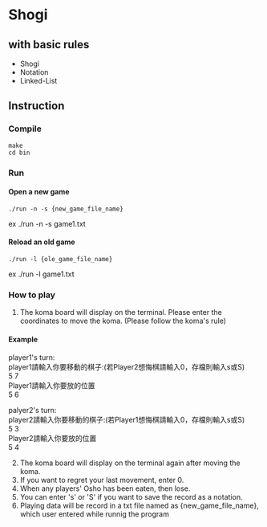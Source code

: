 # Shogi
## with basic rules
* Shogi
* Notation
* Linked-List 

## Instruction
### Compile
    make
    cd bin
### Run
#### Open a new game
    ./run -n -s {new_game_file_name}
ex ./run -n -s game1.txt
#### Reload an old game
    ./run -l {ole_game_file_name}
ex ./run -l game1.txt
### How to play
1. The koma board will display on the terminal.
   Please enter the coordinates to move the koma.
   (Please follow the koma's rule)
####   Example
player1's turn:         
player1請輸入你要移動的棋子:(若Player2想悔棋請輸入0，存檔則輸入s或S)            
5 7     
Player1請輸入你要放的位置           
5 6     

palyer2's turn:         
player2請輸入你要移動的棋子:(若Player1想悔棋請輸入0，存檔則輸入s或S)            
5 3     
Player2請輸入你要放的位置           
5 4

2. The koma board will display on the terminal again 
   after moving the koma.
3. If you want to regret your last movement, enter 0.
4. When any players' Osho has been eaten, then lose.
5. You can enter 's' or 'S' if you want to save the 
   record as a notation.
6. Playing data will be record in a txt file named as 
   {new_game_file_name}, which user entered while 
    runnig the program

